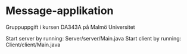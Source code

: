 # Message-applikation

Gruppuppgift i kursen DA343A på Malmö Universitet

Start server by running: Server/server/Main.java
Start client by running: Client/client/Main.java
